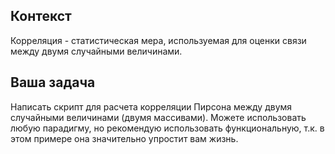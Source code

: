 ## Контекст
Корреляция - статистическая мера, используемая для оценки
связи между двумя случайными величинами.
## Ваша задача
Написать скрипт для расчета корреляции Пирсона между
двумя случайными величинами (двумя массивами). Можете
использовать любую парадигму, но рекомендую использовать
функциональную, т.к. в этом примере она значительно
упростит вам жизнь.
